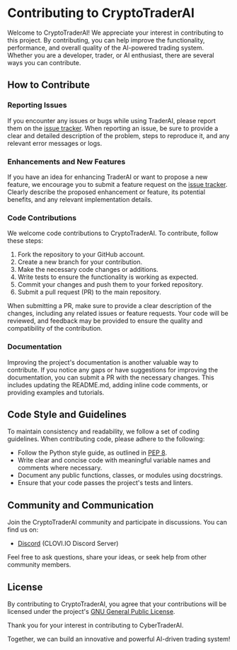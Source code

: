 # Contributing to CryptoTraderAI

Welcome to CryptoTraderAI! We appreciate your interest in contributing to this project. By contributing, you can help improve the functionality, performance, and overall quality of the AI-powered trading system. Whether you are a developer, trader, or AI enthusiast, there are several ways you can contribute.

## How to Contribute

### Reporting Issues

If you encounter any issues or bugs while using TraderAI, please report them on the [issue tracker](https://github.com/CLOVI-IO/CryptoTraderAI/issues). When reporting an issue, be sure to provide a clear and detailed description of the problem, steps to reproduce it, and any relevant error messages or logs.

### Enhancements and New Features

If you have an idea for enhancing TraderAI or want to propose a new feature, we encourage you to submit a feature request on the [issue tracker](https://github.com/CLOVI-IO/CryptoTraderAI/issues). Clearly describe the proposed enhancement or feature, its potential benefits, and any relevant implementation details.

### Code Contributions

We welcome code contributions to CryptoTraderAI. To contribute, follow these steps:

1. Fork the repository to your GitHub account.
2. Create a new branch for your contribution.
3. Make the necessary code changes or additions.
4. Write tests to ensure the functionality is working as expected.
5. Commit your changes and push them to your forked repository.
6. Submit a pull request (PR) to the main repository.

When submitting a PR, make sure to provide a clear description of the changes, including any related issues or feature requests. Your code will be reviewed, and feedback may be provided to ensure the quality and compatibility of the contribution.

### Documentation

Improving the project's documentation is another valuable way to contribute. If you notice any gaps or have suggestions for improving the documentation, you can submit a PR with the necessary changes. This includes updating the README.md, adding inline code comments, or providing examples and tutorials.

## Code Style and Guidelines

To maintain consistency and readability, we follow a set of coding guidelines. When contributing code, please adhere to the following:

- Follow the Python style guide, as outlined in [PEP 8](https://www.python.org/dev/peps/pep-0008/).
- Write clear and concise code with meaningful variable names and comments where necessary.
- Document any public functions, classes, or modules using docstrings.
- Ensure that your code passes the project's tests and linters.

## Community and Communication

Join the CryptoTraderAI community and participate in discussions. You can find us on:

- [Discord](https://discord.gg/t6nCZhM3qm) (CLOVI.IO Discord Server)

Feel free to ask questions, share your ideas, or seek help from other community members.

## License

By contributing to CryptoTraderAI, you agree that your contributions will be licensed under the project's [GNU General Public License](https://github.com/CLOVI-IO/CryptoTraderAI/blob/main/LICENSE).

Thank you for your interest in contributing to CyberTraderAI.

Together, we can build an innovative and powerful AI-driven trading system!
